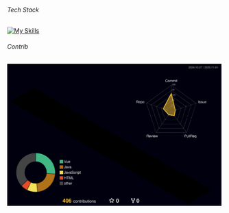 ###### _Tech Stack_
[![My Skills](https://skillicons.dev/icons?i=java,spring,aws,docker,react,github,theme=default)](https://skillicons.dev)

###### _Contrib_
<img src="./profile-3d-contrib/profile-night-rainbow.svg" alt="profile-3d" width="500" height="auto">

<!--
## Hi there 👋

**devbsu/devbsu** is a ✨ _special_ ✨ repository because its `README.md` (this file) appears on your GitHub profile.

Here are some ideas to get you started:

- 🔭 I’m currently working on ...
- 🌱 I’m currently learning ...
- 👯 I’m looking to collaborate on ...
- 🤔 I’m looking for help with ...
- 💬 Ask me about ...
- 📫 How to reach me: ...
- 😄 Pronouns: ...
- ⚡ Fun fact: ...
-->
